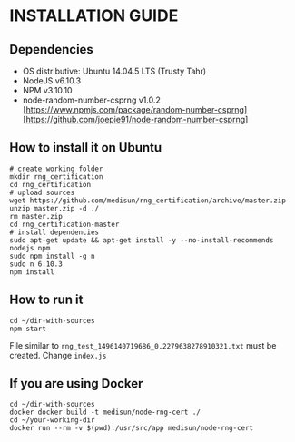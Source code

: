 INSTALLATION GUIDE
==================

## Dependencies
 - OS distributive: Ubuntu 14.04.5 LTS (Trusty Tahr)
 - NodeJS v6.10.3
 - NPM v3.10.10
 - node-random-number-csprng v1.0.2 [https://www.npmjs.com/package/random-number-csprng][https://github.com/joepie91/node-random-number-csprng]


## How to install it on Ubuntu
```
# create working folder
mkdir rng_certification
cd rng_certification
# upload sources
wget https://github.com/medisun/rng_certification/archive/master.zip
unzip master.zip -d ./
rm master.zip
cd rng_certification-master
# install dependencies
sudo apt-get update && apt-get install -y --no-install-recommends nodejs npm
sudo npm install -g n
sudo n 6.10.3
npm install 
```

## How to run it
```
cd ~/dir-with-sources
npm start
```
File similar to ```rng_test_1496140719686_0.2279638278910321.txt``` must be created.
Change ```index.js```

## If you are using Docker
```
cd ~/dir-with-sources
docker docker build -t medisun/node-rng-cert ./
cd ~/your-working-dir
docker run --rm -v $(pwd):/usr/src/app medisun/node-rng-cert
```
